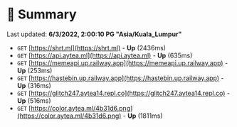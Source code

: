 # 📖 Summary
Last updated: **6/3/2022, 2:00:10 PG "Asia/Kuala_Lumpur"**

- `GET` [https://shrt.ml](https://shrt.ml) - **Up** (2436ms)
- `GET` [https://api.aytea.ml](https://api.aytea.ml) - **Up** (635ms)
- `GET` [https://memeapi.up.railway.app](https://memeapi.up.railway.app) - **Up** (253ms)
- `GET` [https://hastebin.up.railway.app](https://hastebin.up.railway.app) - **Up** (316ms)
- `GET` [https://glitch247.aytea14.repl.co](https://glitch247.aytea14.repl.co) - **Up** (516ms)
- `GET` [https://color.aytea.ml/4b31d6.png](https://color.aytea.ml/4b31d6.png) - **Up** (1811ms)
